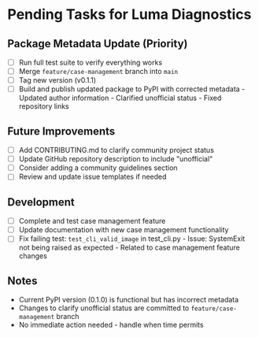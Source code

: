# Pending Tasks for Luma Diagnostics

## Package Metadata Update (Priority)
- [ ] Run full test suite to verify everything works
- [ ] Merge `feature/case-management` branch into `main`
- [ ] Tag new version (v0.1.1)
- [ ] Build and publish updated package to PyPI with corrected metadata
      - Updated author information
      - Clarified unofficial status
      - Fixed repository links

## Future Improvements
- [ ] Add CONTRIBUTING.md to clarify community project status
- [ ] Update GitHub repository description to include "unofficial"
- [ ] Consider adding a community guidelines section
- [ ] Review and update issue templates if needed

## Development
- [ ] Complete and test case management feature
- [ ] Update documentation with new case management functionality
- [ ] Fix failing test: `test_cli_valid_image` in test_cli.py
      - Issue: SystemExit not being raised as expected
      - Related to case management feature changes

## Notes
- Current PyPI version (0.1.0) is functional but has incorrect metadata
- Changes to clarify unofficial status are committed to `feature/case-management` branch
- No immediate action needed - handle when time permits

